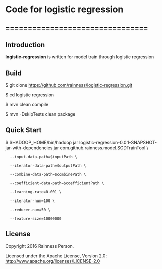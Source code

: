 # Code for logistic regression

## ================================

## Introduction

**logistic-regression** is written for model train through logistic regression

## Build

$ git clone https://github.com/rainness/logistic-regression.git

$ cd logistic regression

$ mvn clean compile

$ mvn -DskipTests clean package

## Quick Start

$ $HADOOP_HOME/bin/hadoop jar logistic-regression-0.0.1-SNAPSHOT-jar-with-dependencies.jar com.github.rainness.model.SGDTrainTool \

      --input-data-path=$inputPath \
      
      --iterator-data-path=$outputPath \
      
      --combine-data-path=$combinePath \
      
      --coefficient-data-path=$coefficientPath \
      
      --learning-rate=0.001 \
      
      --iterator-num=100 \
      
      --reducer-num=50 \
      
      --feature-size=10000000


## License

Copyright 2016 Rainness Person.

Licensed under the Apache License, Version 2.0: http://www.apache.org/licenses/LICENSE-2.0
